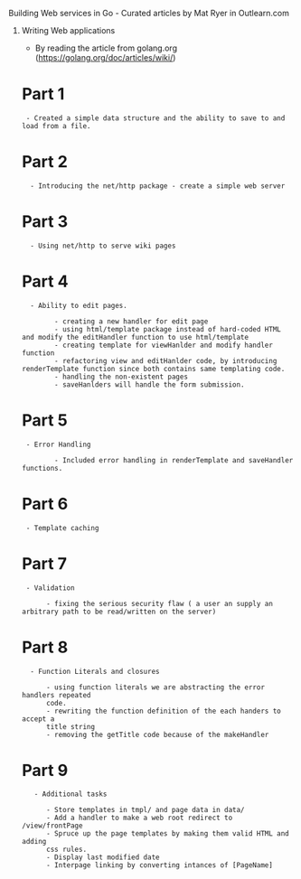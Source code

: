 Building Web services in Go - Curated articles by Mat Ryer in Outlearn.com

1) Writing Web applications
     - By reading the article from golang.org (https://golang.org/doc/articles/wiki/)

     # Part 1

        - Created a simple data structure and the ability to save to and load from a file.

     # Part 2

         - Introducing the net/http package - create a simple web server

     # Part 3

         - Using net/http to serve wiki pages

     # Part 4

         - Ability to edit pages.

               - creating a new handler for edit page
               - using html/template package instead of hard-coded HTML and modify the editHandler function to use html/template
               - creating template for viewHanlder and modify handler function
               - refactoring view and editHanlder code, by introducing renderTemplate function since both contains same templating code.
               - handling the non-existent pages
               - saveHanlders will handle the form submission.

      # Part 5

        - Error Handling

               - Included error handling in renderTemplate and saveHandler functions.
     # Part 6

        - Template caching

     # Part 7

        - Validation

             - fixing the serious security flaw ( a user an supply an arbitrary path to be read/written on the server)

     # Part 8

         - Function Literals and closures

             - using function literals we are abstracting the error handlers repeated
             code.
             - rewriting the function definition of the each handers to accept a
             title string
             - removing the getTitle code because of the makeHandler

     # Part 9

          - Additional tasks

             - Store templates in tmpl/ and page data in data/
             - Add a handler to make a web root redirect to /view/frontPage
             - Spruce up the page templates by making them valid HTML and adding
             css rules.
             - Display last modified date
             - Interpage linking by converting intances of [PageName] 
